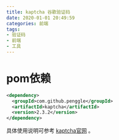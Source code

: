 ```yaml
---
title: kaptcha 谷歌验证码
date: 2020-01-01 20:49:59
categories: 前端
tags: 
- 验证码 
- 前端
- 工具
---
```


# pom依赖

```xml
<dependency>
  <groupId>com.github.penggle</groupId>
  <artifactId>kaptcha</artifactId>
  <version>2.3.2</version>
</dependency>
```



具体使用说明可参考 [kaptcha官网](http://code.google.com/p/kaptcha/) 。

